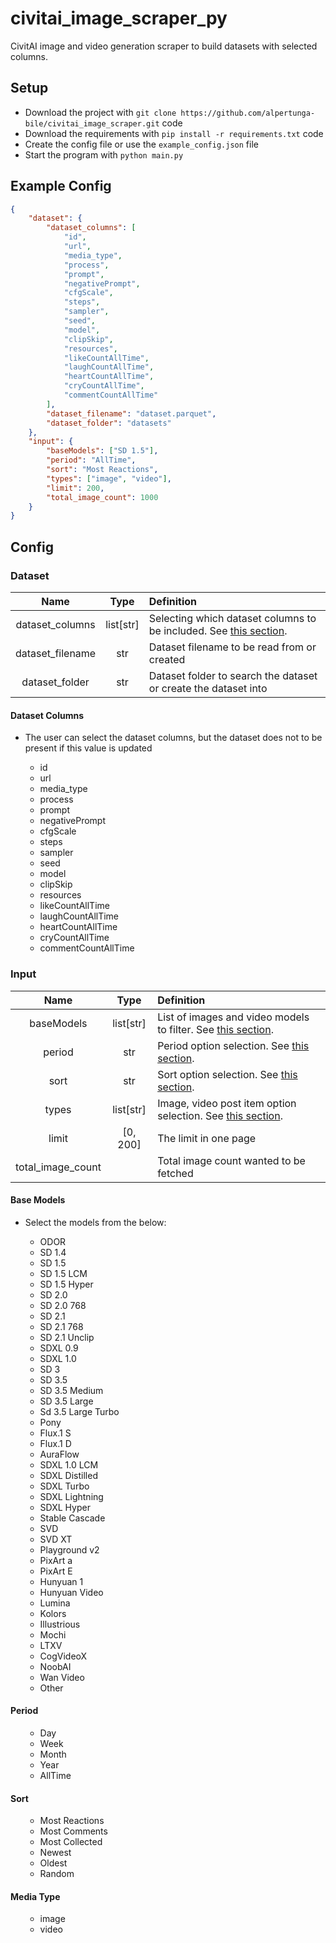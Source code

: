 # civitai_image_scraper_py

CivitAI image and video generation scraper to build datasets with selected
columns.

## Setup

- Download the project with
  `git clone https://github.com/alpertunga-bile/civitai_image_scraper.git` code
- Download the requirements with `pip install -r requirements.txt` code
- Create the config file or use the `example_config.json` file
- Start the program with `python main.py`

## Example Config

```json
{
    "dataset": {
        "dataset_columns": [
            "id",
            "url",
            "media_type",
            "process",
            "prompt",
            "negativePrompt",
            "cfgScale",
            "steps",
            "sampler",
            "seed",
            "model",
            "clipSkip",
            "resources",
            "likeCountAllTime",
            "laughCountAllTime",
            "heartCountAllTime",
            "cryCountAllTime",
            "commentCountAllTime"
        ],
        "dataset_filename": "dataset.parquet",
        "dataset_folder": "datasets"
    },
    "input": {
        "baseModels": ["SD 1.5"],
        "period": "AllTime",
        "sort": "Most Reactions",
        "types": ["image", "video"],
        "limit": 200,
        "total_image_count": 1000
    }
}
```

## Config

### Dataset

|       Name       |   Type    | Definition                                                                            |
| :--------------: | :-------: | :------------------------------------------------------------------------------------ |
| dataset_columns  | list[str] | Selecting which dataset columns to be included. See [this section](#dataset-columns). |
| dataset_filename |    str    | Dataset filename to be read from or created                                           |
|  dataset_folder  |    str    | Dataset folder to search the dataset or create the dataset into                       |

#### Dataset Columns

- The user can select the dataset columns, but the dataset does not to be
  present if this value is updated

<ul>
    <ul>
        <li>id</li>
        <li>url</li>
        <li>media_type</li>
        <li>process</li>
        <li>prompt</li>
        <li>negativePrompt</li>
        <li>cfgScale</li>
        <li>steps</li>
        <li>sampler</li>
        <li>seed</li>
        <li>model</li>
        <li>clipSkip</li>
        <li>resources</li>
        <li>likeCountAllTime</li>
        <li>laughCountAllTime</li>
        <li>heartCountAllTime</li>
        <li>cryCountAllTime</li>
        <li>commentCountAllTime</li>
    </ul>
</ul>

### Input

|       Name        |   Type    | Definition                                                                   |
| :---------------: | :-------: | :--------------------------------------------------------------------------- |
|    baseModels     | list[str] | List of images and video models to filter. See [this section](#base-models). |
|      period       |    str    | Period option selection. See [this section](#period).                        |
|       sort        |    str    | Sort option selection. See [this section](#sort).                            |
|       types       | list[str] | Image, video post item option selection. See [this section](#media-type).    |
|       limit       | [0, 200]  | The limit in one page                                                        |
| total_image_count |           | Total image count wanted to be fetched                                       |

#### Base Models

- Select the models from the below:

<ul>
    <ul>
        <li>ODOR</li>
        <li>SD 1.4</li>
        <li>SD 1.5</li>
        <li>SD 1.5 LCM</li>
        <li>SD 1.5 Hyper</li>
        <li>SD 2.0</li>
        <li>SD 2.0 768</li>
        <li>SD 2.1</li>
        <li>SD 2.1 768</li>
        <li>SD 2.1 Unclip</li>
        <li>SDXL 0.9</li>
        <li>SDXL 1.0</li>
        <li>SD 3</li>
        <li>SD 3.5</li>
        <li>SD 3.5 Medium</li>
        <li>SD 3.5 Large</li>
        <li>Sd 3.5 Large Turbo</li>
        <li>Pony</li>
        <li>Flux.1 S</li>
        <li>Flux.1 D</li>
        <li>AuraFlow</li>
        <li>SDXL 1.0 LCM</li>
        <li>SDXL Distilled</li>
        <li>SDXL Turbo</li>
        <li>SDXL Lightning</li>
        <li>SDXL Hyper</li>
        <li>Stable Cascade</li>
        <li>SVD</li>
        <li>SVD XT</li>
        <li>Playground v2</li>
        <li>PixArt a</li>
        <li>PixArt E</li>
        <li>Hunyuan 1</li>
        <li>Hunyuan Video</li>
        <li>Lumina</li>
        <li>Kolors</li>
        <li>Illustrious</li>
        <li>Mochi</li>
        <li>LTXV</li>
        <li>CogVideoX</li>
        <li>NoobAI</li>
        <li>Wan Video</li>
        <li>Other</li>
    </ul>
</ul>

#### Period

<ul>
    <ul>
        <li>Day</li>
        <li>Week</li>
        <li>Month</li>
        <li>Year</li>
        <li>AllTime</li>
    </ul>
</ul>

#### Sort

<ul>
    <ul>
        <li>Most Reactions</li>
        <li>Most Comments</li>
        <li>Most Collected</li>
        <li>Newest</li>
        <li>Oldest</li>
        <li>Random</li>
    </ul>
</ul>

#### Media Type

<ul>
    <ul>
        <li>image</li>
        <li>video</li>
    </ul>
</ul>
